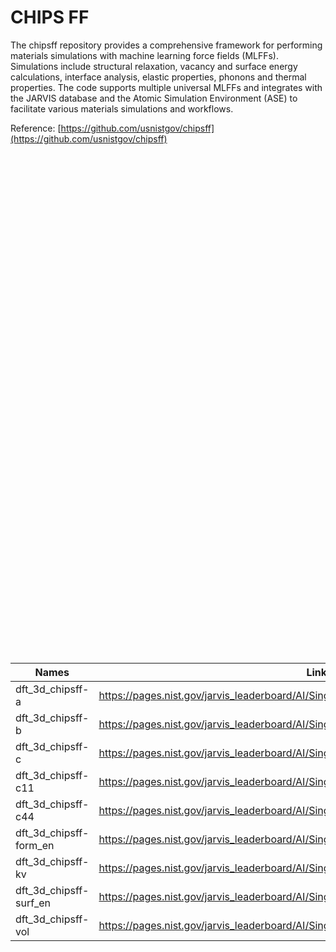 # CHIPS FF



The chipsff repository provides a comprehensive framework for performing materials simulations with machine learning force fields (MLFFs). Simulations include structural relaxation, vacancy and surface energy calculations, interface analysis, elastic properties, phonons and thermal properties. The code supports multiple universal MLFFs and integrates with the JARVIS database and the Atomic Simulation Environment (ASE) to facilitate various materials simulations and workflows.



Reference: [https://github.com/usnistgov/chipsff](https://github.com/usnistgov/chipsff)





<!--benchmark_description-->



<!--table_content--><div>            <script type="text/javascript">window.PlotlyConfig = {MathJaxConfig: 'local'};</script>     <script charset="utf-8" src="https://cdn.plot.ly/plotly-2.35.2.min.js"></script>        <div id="1dbb0d6c-affb-498d-8136-22f5b1b2252e" class="plotly-graph-div" style="height:800px; width:800px;"></div>      <script type="text/javascript">                  window.PLOTLYENV=window.PLOTLYENV || {};                  if (document.getElementById("1dbb0d6c-affb-498d-8136-22f5b1b2252e")) {          Plotly.newPlot(            "1dbb0d6c-affb-498d-8136-22f5b1b2252e",            [{"coloraxis":"coloraxis","name":"0","texttemplate":"%{z}","x":["a-dft_3d_chipsff","b-dft_3d_chipsff","c-dft_3d_chipsff","c11-dft_3d_chipsff","c44-dft_3d_chipsff","form_en-dft_3d_chipsff","kv-dft_3d_chipsff","surf_en-dft_3d_chipsff","vol-dft_3d_chipsff"],"y":["alignn_ff-5.27.2024","chgnet","eqV2_153M_omat","eqV2_31M_omat","eqV2_31M_omat_mp_salex","eqV2_86M_omat","eqV2_86M_omat_mp_salex","mace","mace-alexandria","matgl","matgl-direct","orb-v1","orb-v2","sevennet"],"z":[[0.58,0.59,0.89,0.44,0.41,0.6,-0.08,0.04,0.88],[0.92,0.92,0.97,0.86,0.76,1.0,0.67,0.27,0.97],[1.0,1.0,1.0,0.88,0.86,1.0,0.77,0.27,1.0],[0.87,0.88,0.98,0.89,0.88,1.0,0.71,0.29,0.99],[0.99,0.99,1.0,0.91,0.78,1.0,0.71,0.31,0.99],[0.98,0.98,1.0,0.83,0.87,1.0,0.75,0.29,0.99],[0.98,0.98,1.0,0.94,0.84,1.0,0.71,0.32,0.99],[1.0,1.0,0.98,0.94,0.79,1.0,0.74,0.21,0.99],[0.97,0.97,0.98,0.81,0.81,0.99,0.7,0.13,0.94],[0.98,0.98,1.0,0.9,0.65,1.0,0.77,0.27,0.99],[0.99,0.99,1.0,0.81,0.55,1.0,0.81,0.23,0.99],[1.0,1.0,1.0,0.9,-0.09,1.0,0.74,0.29,1.0],[0.94,0.94,0.98,0.9,-0.13,1.0,0.73,0.29,0.99],[0.98,0.98,0.99,0.92,0.8,1.0,0.74,0.28,0.99]],"type":"heatmap","xaxis":"x","yaxis":"y","hovertemplate":"x: %{x}\u003cbr\u003ey: %{y}\u003cbr\u003ecolor: %{z}\u003cextra\u003e\u003c\u002fextra\u003e"}],            {"template":{"data":{"histogram2dcontour":[{"type":"histogram2dcontour","colorbar":{"outlinewidth":0,"ticks":""},"colorscale":[[0.0,"#0d0887"],[0.1111111111111111,"#46039f"],[0.2222222222222222,"#7201a8"],[0.3333333333333333,"#9c179e"],[0.4444444444444444,"#bd3786"],[0.5555555555555556,"#d8576b"],[0.6666666666666666,"#ed7953"],[0.7777777777777778,"#fb9f3a"],[0.8888888888888888,"#fdca26"],[1.0,"#f0f921"]]}],"choropleth":[{"type":"choropleth","colorbar":{"outlinewidth":0,"ticks":""}}],"histogram2d":[{"type":"histogram2d","colorbar":{"outlinewidth":0,"ticks":""},"colorscale":[[0.0,"#0d0887"],[0.1111111111111111,"#46039f"],[0.2222222222222222,"#7201a8"],[0.3333333333333333,"#9c179e"],[0.4444444444444444,"#bd3786"],[0.5555555555555556,"#d8576b"],[0.6666666666666666,"#ed7953"],[0.7777777777777778,"#fb9f3a"],[0.8888888888888888,"#fdca26"],[1.0,"#f0f921"]]}],"heatmap":[{"type":"heatmap","colorbar":{"outlinewidth":0,"ticks":""},"colorscale":[[0.0,"#0d0887"],[0.1111111111111111,"#46039f"],[0.2222222222222222,"#7201a8"],[0.3333333333333333,"#9c179e"],[0.4444444444444444,"#bd3786"],[0.5555555555555556,"#d8576b"],[0.6666666666666666,"#ed7953"],[0.7777777777777778,"#fb9f3a"],[0.8888888888888888,"#fdca26"],[1.0,"#f0f921"]]}],"heatmapgl":[{"type":"heatmapgl","colorbar":{"outlinewidth":0,"ticks":""},"colorscale":[[0.0,"#0d0887"],[0.1111111111111111,"#46039f"],[0.2222222222222222,"#7201a8"],[0.3333333333333333,"#9c179e"],[0.4444444444444444,"#bd3786"],[0.5555555555555556,"#d8576b"],[0.6666666666666666,"#ed7953"],[0.7777777777777778,"#fb9f3a"],[0.8888888888888888,"#fdca26"],[1.0,"#f0f921"]]}],"contourcarpet":[{"type":"contourcarpet","colorbar":{"outlinewidth":0,"ticks":""}}],"contour":[{"type":"contour","colorbar":{"outlinewidth":0,"ticks":""},"colorscale":[[0.0,"#0d0887"],[0.1111111111111111,"#46039f"],[0.2222222222222222,"#7201a8"],[0.3333333333333333,"#9c179e"],[0.4444444444444444,"#bd3786"],[0.5555555555555556,"#d8576b"],[0.6666666666666666,"#ed7953"],[0.7777777777777778,"#fb9f3a"],[0.8888888888888888,"#fdca26"],[1.0,"#f0f921"]]}],"surface":[{"type":"surface","colorbar":{"outlinewidth":0,"ticks":""},"colorscale":[[0.0,"#0d0887"],[0.1111111111111111,"#46039f"],[0.2222222222222222,"#7201a8"],[0.3333333333333333,"#9c179e"],[0.4444444444444444,"#bd3786"],[0.5555555555555556,"#d8576b"],[0.6666666666666666,"#ed7953"],[0.7777777777777778,"#fb9f3a"],[0.8888888888888888,"#fdca26"],[1.0,"#f0f921"]]}],"mesh3d":[{"type":"mesh3d","colorbar":{"outlinewidth":0,"ticks":""}}],"scatter":[{"fillpattern":{"fillmode":"overlay","size":10,"solidity":0.2},"type":"scatter"}],"parcoords":[{"type":"parcoords","line":{"colorbar":{"outlinewidth":0,"ticks":""}}}],"scatterpolargl":[{"type":"scatterpolargl","marker":{"colorbar":{"outlinewidth":0,"ticks":""}}}],"bar":[{"error_x":{"color":"#2a3f5f"},"error_y":{"color":"#2a3f5f"},"marker":{"line":{"color":"#E5ECF6","width":0.5},"pattern":{"fillmode":"overlay","size":10,"solidity":0.2}},"type":"bar"}],"scattergeo":[{"type":"scattergeo","marker":{"colorbar":{"outlinewidth":0,"ticks":""}}}],"scatterpolar":[{"type":"scatterpolar","marker":{"colorbar":{"outlinewidth":0,"ticks":""}}}],"histogram":[{"marker":{"pattern":{"fillmode":"overlay","size":10,"solidity":0.2}},"type":"histogram"}],"scattergl":[{"type":"scattergl","marker":{"colorbar":{"outlinewidth":0,"ticks":""}}}],"scatter3d":[{"type":"scatter3d","line":{"colorbar":{"outlinewidth":0,"ticks":""}},"marker":{"colorbar":{"outlinewidth":0,"ticks":""}}}],"scattermapbox":[{"type":"scattermapbox","marker":{"colorbar":{"outlinewidth":0,"ticks":""}}}],"scatterternary":[{"type":"scatterternary","marker":{"colorbar":{"outlinewidth":0,"ticks":""}}}],"scattercarpet":[{"type":"scattercarpet","marker":{"colorbar":{"outlinewidth":0,"ticks":""}}}],"carpet":[{"aaxis":{"endlinecolor":"#2a3f5f","gridcolor":"white","linecolor":"white","minorgridcolor":"white","startlinecolor":"#2a3f5f"},"baxis":{"endlinecolor":"#2a3f5f","gridcolor":"white","linecolor":"white","minorgridcolor":"white","startlinecolor":"#2a3f5f"},"type":"carpet"}],"table":[{"cells":{"fill":{"color":"#EBF0F8"},"line":{"color":"white"}},"header":{"fill":{"color":"#C8D4E3"},"line":{"color":"white"}},"type":"table"}],"barpolar":[{"marker":{"line":{"color":"#E5ECF6","width":0.5},"pattern":{"fillmode":"overlay","size":10,"solidity":0.2}},"type":"barpolar"}],"pie":[{"automargin":true,"type":"pie"}]},"layout":{"autotypenumbers":"strict","colorway":["#636efa","#EF553B","#00cc96","#ab63fa","#FFA15A","#19d3f3","#FF6692","#B6E880","#FF97FF","#FECB52"],"font":{"color":"#2a3f5f"},"hovermode":"closest","hoverlabel":{"align":"left"},"paper_bgcolor":"white","plot_bgcolor":"#E5ECF6","polar":{"bgcolor":"#E5ECF6","angularaxis":{"gridcolor":"white","linecolor":"white","ticks":""},"radialaxis":{"gridcolor":"white","linecolor":"white","ticks":""}},"ternary":{"bgcolor":"#E5ECF6","aaxis":{"gridcolor":"white","linecolor":"white","ticks":""},"baxis":{"gridcolor":"white","linecolor":"white","ticks":""},"caxis":{"gridcolor":"white","linecolor":"white","ticks":""}},"coloraxis":{"colorbar":{"outlinewidth":0,"ticks":""}},"colorscale":{"sequential":[[0.0,"#0d0887"],[0.1111111111111111,"#46039f"],[0.2222222222222222,"#7201a8"],[0.3333333333333333,"#9c179e"],[0.4444444444444444,"#bd3786"],[0.5555555555555556,"#d8576b"],[0.6666666666666666,"#ed7953"],[0.7777777777777778,"#fb9f3a"],[0.8888888888888888,"#fdca26"],[1.0,"#f0f921"]],"sequentialminus":[[0.0,"#0d0887"],[0.1111111111111111,"#46039f"],[0.2222222222222222,"#7201a8"],[0.3333333333333333,"#9c179e"],[0.4444444444444444,"#bd3786"],[0.5555555555555556,"#d8576b"],[0.6666666666666666,"#ed7953"],[0.7777777777777778,"#fb9f3a"],[0.8888888888888888,"#fdca26"],[1.0,"#f0f921"]],"diverging":[[0,"#8e0152"],[0.1,"#c51b7d"],[0.2,"#de77ae"],[0.3,"#f1b6da"],[0.4,"#fde0ef"],[0.5,"#f7f7f7"],[0.6,"#e6f5d0"],[0.7,"#b8e186"],[0.8,"#7fbc41"],[0.9,"#4d9221"],[1,"#276419"]]},"xaxis":{"gridcolor":"white","linecolor":"white","ticks":"","title":{"standoff":15},"zerolinecolor":"white","automargin":true,"zerolinewidth":2},"yaxis":{"gridcolor":"white","linecolor":"white","ticks":"","title":{"standoff":15},"zerolinecolor":"white","automargin":true,"zerolinewidth":2},"scene":{"xaxis":{"backgroundcolor":"#E5ECF6","gridcolor":"white","linecolor":"white","showbackground":true,"ticks":"","zerolinecolor":"white","gridwidth":2},"yaxis":{"backgroundcolor":"#E5ECF6","gridcolor":"white","linecolor":"white","showbackground":true,"ticks":"","zerolinecolor":"white","gridwidth":2},"zaxis":{"backgroundcolor":"#E5ECF6","gridcolor":"white","linecolor":"white","showbackground":true,"ticks":"","zerolinecolor":"white","gridwidth":2}},"shapedefaults":{"line":{"color":"#2a3f5f"}},"annotationdefaults":{"arrowcolor":"#2a3f5f","arrowhead":0,"arrowwidth":1},"geo":{"bgcolor":"white","landcolor":"#E5ECF6","subunitcolor":"white","showland":true,"showlakes":true,"lakecolor":"white"},"title":{"x":0.05},"mapbox":{"style":"light"}}},"xaxis":{"anchor":"y","domain":[0.0,1.0],"scaleanchor":"y","constrain":"domain"},"yaxis":{"anchor":"x","domain":[0.0,1.0],"autorange":"reversed","constrain":"domain"},"coloraxis":{"colorscale":[[0.0,"#0d0887"],[0.1111111111111111,"#46039f"],[0.2222222222222222,"#7201a8"],[0.3333333333333333,"#9c179e"],[0.4444444444444444,"#bd3786"],[0.5555555555555556,"#d8576b"],[0.6666666666666666,"#ed7953"],[0.7777777777777778,"#fb9f3a"],[0.8888888888888888,"#fdca26"],[1.0,"#f0f921"]]},"margin":{"t":60},"width":800,"height":800},            {"responsive": true}          )        };              </script>    </div>




<!--table_details--><table style="width:100%" id="j_table"><thead><tr><th>Names</th><th>Links</th></tr></thead><tr> <td>dft_3d_chipsff-a</td><td><a href="https://pages.nist.gov/jarvis_leaderboard/AI/SinglePropertyPrediction/dft_3d_chipsff_a" target="_blank">https://pages.nist.gov/jarvis_leaderboard/AI/SinglePropertyPrediction/dft_3d_chipsff_a</a></td></tr><tr> <td>dft_3d_chipsff-b</td><td><a href="https://pages.nist.gov/jarvis_leaderboard/AI/SinglePropertyPrediction/dft_3d_chipsff_b" target="_blank">https://pages.nist.gov/jarvis_leaderboard/AI/SinglePropertyPrediction/dft_3d_chipsff_b</a></td></tr><tr> <td>dft_3d_chipsff-c</td><td><a href="https://pages.nist.gov/jarvis_leaderboard/AI/SinglePropertyPrediction/dft_3d_chipsff_c" target="_blank">https://pages.nist.gov/jarvis_leaderboard/AI/SinglePropertyPrediction/dft_3d_chipsff_c</a></td></tr><tr> <td>dft_3d_chipsff-c11</td><td><a href="https://pages.nist.gov/jarvis_leaderboard/AI/SinglePropertyPrediction/dft_3d_chipsff_c11" target="_blank">https://pages.nist.gov/jarvis_leaderboard/AI/SinglePropertyPrediction/dft_3d_chipsff_c11</a></td></tr><tr> <td>dft_3d_chipsff-c44</td><td><a href="https://pages.nist.gov/jarvis_leaderboard/AI/SinglePropertyPrediction/dft_3d_chipsff_c44" target="_blank">https://pages.nist.gov/jarvis_leaderboard/AI/SinglePropertyPrediction/dft_3d_chipsff_c44</a></td></tr><tr> <td>dft_3d_chipsff-form_en</td><td><a href="https://pages.nist.gov/jarvis_leaderboard/AI/SinglePropertyPrediction/dft_3d_chipsff_form_en" target="_blank">https://pages.nist.gov/jarvis_leaderboard/AI/SinglePropertyPrediction/dft_3d_chipsff_form_en</a></td></tr><tr> <td>dft_3d_chipsff-kv</td><td><a href="https://pages.nist.gov/jarvis_leaderboard/AI/SinglePropertyPrediction/dft_3d_chipsff_kv" target="_blank">https://pages.nist.gov/jarvis_leaderboard/AI/SinglePropertyPrediction/dft_3d_chipsff_kv</a></td></tr><tr> <td>dft_3d_chipsff-surf_en</td><td><a href="https://pages.nist.gov/jarvis_leaderboard/AI/SinglePropertyPrediction/dft_3d_chipsff_surf_en" target="_blank">https://pages.nist.gov/jarvis_leaderboard/AI/SinglePropertyPrediction/dft_3d_chipsff_surf_en</a></td></tr><tr> <td>dft_3d_chipsff-vol</td><td><a href="https://pages.nist.gov/jarvis_leaderboard/AI/SinglePropertyPrediction/dft_3d_chipsff_vol" target="_blank">https://pages.nist.gov/jarvis_leaderboard/AI/SinglePropertyPrediction/dft_3d_chipsff_vol</a></td></tr></table>